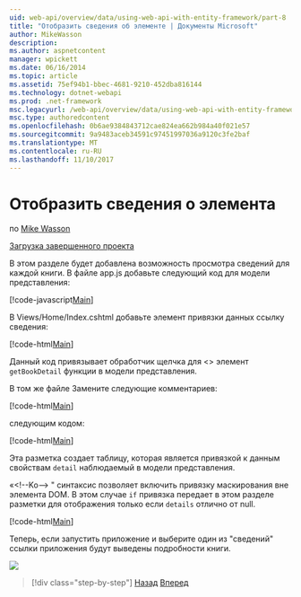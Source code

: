 ```yaml
---
uid: web-api/overview/data/using-web-api-with-entity-framework/part-8
title: "Отобразить сведения об элементе | Документы Microsoft"
author: MikeWasson
description: 
ms.author: aspnetcontent
manager: wpickett
ms.date: 06/16/2014
ms.topic: article
ms.assetid: 75ef94b1-bbec-4681-9210-452dba816144
ms.technology: dotnet-webapi
ms.prod: .net-framework
msc.legacyurl: /web-api/overview/data/using-web-api-with-entity-framework/part-8
msc.type: authoredcontent
ms.openlocfilehash: 0b6ae9384843712cae824ea662b984a40f021e57
ms.sourcegitcommit: 9a9483aceb34591c97451997036a9120c3fe2baf
ms.translationtype: MT
ms.contentlocale: ru-RU
ms.lasthandoff: 11/10/2017
---
```

<a name="display-item-details"></a>Отобразить сведения о элемента
====================
по [Mike Wasson](https://github.com/MikeWasson)

[Загрузка завершенного проекта](https://github.com/MikeWasson/BookService)

В этом разделе будет добавлена возможность просмотра сведений для каждой книги. В файле app.js добавьте следующий код для модели представления:

[!code-javascript[Main](part-8/samples/sample1.js)]

В Views/Home/Index.cshtml добавьте элемент привязки данных ссылку сведения:

[!code-html[Main](part-8/samples/sample2.html?highlight=5)]

Данный код привязывает обработчик щелчка для &lt;&gt; элемент `getBookDetail` функции в модели представления.

В том же файле Замените следующие комментариев:

[!code-html[Main](part-8/samples/sample3.html)]

следующим кодом:

[!code-html[Main](part-8/samples/sample4.html)]

Эта разметка создает таблицу, которая является привязкой к данным свойствам `detail` наблюдаемый в модели представления.

«&lt;!--Ko--&gt; &quot; синтаксис позволяет включить привязку маскирования вне элемента DOM. В этом случае `if` привязка передает в этом разделе разметки для отображения только если `details` отлично от null.

[!code-html[Main](part-8/samples/sample5.html)]

Теперь, если запустить приложение и выберите один из &quot;сведений&quot; ссылки приложения будут выведены подробности книги.

[![](part-8/_static/image2.png)](part-8/_static/image1.png)

>[!div class="step-by-step"]
[Назад](part-7.md)
[Вперед](part-9.md)
